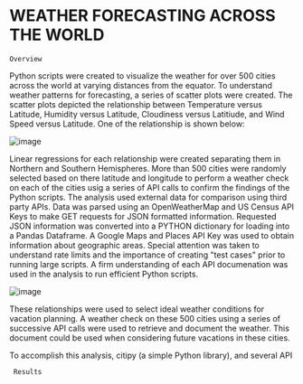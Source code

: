 # WEATHER FORECASTING ACROSS THE WORLD
    Overview
    
Python scripts were created to visualize the weather for over 500 cities across the world at varying distances from the equator. To understand weather patterns for forecasting, a series of scatter plots were created. The scatter plots depicted the relationship between Temperature versus Latitude, Humidity versus Latitude, Cloudiness versus Latitiude, and Wind Speed versus Latitude. One of the relationship is shown below:

![image](https://user-images.githubusercontent.com/67766966/120945443-9f355f00-c6fe-11eb-82bd-2505acb03425.png)


Linear regressions for each relationship were created separating them in Northern and Southern Hemispheres. More than 500 cities were randomly selected based on there latitude and longitude to perform a weather check on each of the cities usig a series of API calls to confirm the findings of the Python scripts. The analysis used external data for comparison using third party APIs. Data was parsed using an OpenWeatherMap and US Census API Keys to make GET requests for JSON formatted information. Requested JSON information was converted into a PYTHON dictionary for loading into a Pandas Dataframe. A Google Maps and Places API Key was used to obtain information about geographic areas. Special attention was taken to understand rate limits and the importance of creating "test cases" prior to running large scripts. A firm understanding of each API documenation was used in the analysis to run efficient Python scripts.

![image](https://user-images.githubusercontent.com/67766966/120945570-28e52c80-c6ff-11eb-93f7-3187a862fa12.png)

These relationships were used to select ideal weather conditions for vacation planning. A weather check on these 500 cities using a series of successive API calls were used to retrieve and document the weather. This document could be used when considering future vacations in these cities.

To accomplish this analysis, citipy (a simple Python library), and several API 


     Results




